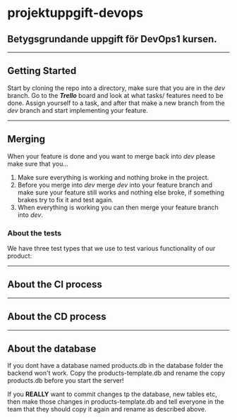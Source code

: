 # projektuppgift-devops
## Betygsgrundande uppgift för DevOps1 kursen.
-----------------------------------------------------------------
## Getting Started
Start by cloning the repo into a directory, make sure that you are in the *dev* branch. Go to the ***Trello*** board and look at what tasks/ features need to be done. Assign yourself to a task, and after that make a new branch from the *dev* branch and start implementing your feature.

-----------------------------------------------------------------
## Merging
When your feature is done and you want to merge back into *dev* please make sure that you...

1. Make sure everything is working and nothing broke in the project.
2. Before you merge into *dev* merge *dev* into your feature branch and make sure your feature still works and nothing else broke, if something brakes try to fix it and test again.
3. When everything is working you can then merge your feature branch into *dev*.

### About the tests
We have three test types that we use to test various functionality of our product:

------------------------------------------------------------------
## About the CI process


------------------------------------------------------------------

## About the CD process


-----------------------------------------------------------------
## About the database
If you dont have a database named products.db in the database folder the backend won't work. Copy the products-template.db and rename the copy products.db before you start the server!

If you **REALLY** want to commit changes tp the database, new tables etc, then make those changes in products-template.db and tell everyone in the team that they should copy it again and rename as described above.


